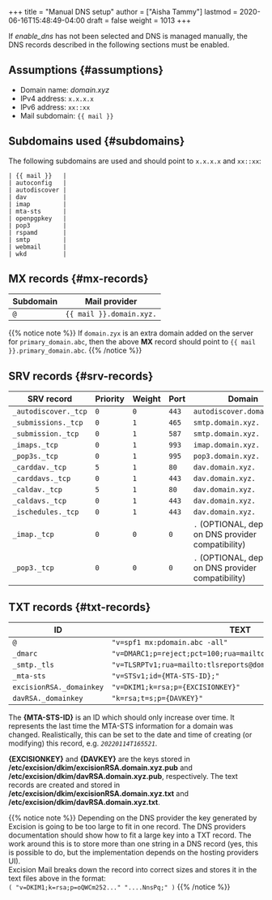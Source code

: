 +++
title = "Manual DNS setup"
author = ["Aisha Tammy"]
lastmod = 2020-06-16T15:48:49-04:00
draft = false
weight = 1013
+++

If _enable\_dns_ has not been selected and DNS is managed manually, the DNS records described in the following sections must be enabled.

## Assumptions {#assumptions}

-   Domain name: _domain.xyz_
-   IPv4 address: `x.x.x.x`
-   IPv6 address: `xx::xx`
-   Mail subdomain: `{{ mail }}`

## Subdomains used {#subdomains}

The following subdomains are used and should point to `x.x.x.x` and `xx::xx`:

```
| {{ mail }}   |
| autoconfig   |
| autodiscover |
| dav          |
| imap         |
| mta-sts      |
| openpgpkey   |
| pop3         |
| rspamd       |
| smtp         |
| webmail      |
| wkd          |
```

## MX records {#mx-records}


| Subdomain | Mail provider            |
|-----------|--------------------------|
| `@`       | `{{ mail }}.domain.xyz.` |


{{% notice note %}}
If `domain.zyx` is an extra domain added on the server for `primary_domain.abc`, then the above **MX** record should point to `{{ mail }}.primary_domain.abc`.
{{% /notice %}}


## SRV records {#srv-records}

| SRV record             | Priority | Weight | Port    | Domain                                                     |
|------------------------|----------|--------|---------|------------------------------------------------------------|
| `_autodiscover._tcp` | `0`    | `0`  | `443` | `autodiscover.domain.xyz.`                               |
| `_submissions._tcp`  | `0`    | `1`  | `465` | `smtp.domain.xyz.`                                       |
| `_submission._tcp`   | `0`    | `1`  | `587` | `smtp.domain.xyz.`                                       |
| `_imaps._tcp`        | `0`    | `1`  | `993` | `imap.domain.xyz.`                                       |
| `_pop3s._tcp`        | `0`    | `1`  | `995` | `pop3.domain.xyz.`                                       |
| `_carddav._tcp`      | `5`    | `1`  | `80 ` | `dav.domain.xyz.`                                        |
| `_carddavs._tcp`     | `0`    | `1`  | `443` | `dav.domain.xyz.`                                        |
| `_caldav._tcp`       | `5`    | `1`  | `80 ` | `dav.domain.xyz.`                                        |
| `_caldavs._tcp`      | `0`    | `1`  | `443` | `dav.domain.xyz.`                                        |
| `_ischedules._tcp`   | `0`    | `1`  | `443` | `dav.domain.xyz.`                                        |
| `_imap._tcp`         | `0`    | `0`  | `0`   | `.`  (OPTIONAL, depending on DNS provider compatibility) |
| `_pop3._tcp`         | `0`    | `0`  | `0`   | `.`  (OPTIONAL, depending on DNS provider compatibility) |

## TXT records {#txt-records}

| ID                         | TEXT                                                               |
|----------------------------|--------------------------------------------------------------------|
| `@`                      | `"v=spf1 mx:pdomain.abc -all"`                                   |
| `_dmarc`                 | `"v=DMARC1;p=reject;pct=100;rua=mailto:dmarcreports@domain.xyz"` |
| `_smtp._tls`             | `"v=TLSRPTv1;rua=mailto:tlsreports@domain.xyz;"`                 |
| `_mta-sts`               | `"v=STSv1;id={MTA-STS-ID};"`                                     |
| `excisionRSA._domainkey` | `"v=DKIM1;k=rsa;p={EXCISIONKEY}"`                                |
| `davRSA._domainkey`      | `"k=rsa;t=s;p={DAVKEY}"`                                         |

The **{MTA-STS-ID}** is an ID which should only increase over time. It represents the last time the MTA-STS information for a domain was changed. Realistically, this can be set to the date and time of creating (or modifying) this record, e.g. *`20220114T165521`*.

**{EXCISIONKEY}** and **{DAVKEY}** are the keys stored in **/etc/excision/dkim/excisionRSA.domain.xyz.pub** and **/etc/excision/dkim/davRSA.domain.xyz.pub**, respectively. The text records are created and stored in **/etc/excision/dkim/excisionRSA.domain.xyz.txt** and **/etc/excision/dkim/davRSA.domain.xyz.txt**.

{{% notice note %}}
Depending on the DNS provider the key generated by Excision is going to be too
large to fit in one record. The DNS providers documentation should show how
to fit a large key into a TXT record. The work around this is to store more than one string
in a DNS record (yes, this is possible to do, but the implementation depends on the hosting providers UI).
<br />
Excision Mail breaks down the record into correct sizes and stores it in the text files above in the format:<br />
`( "v=DKIM1;k=rsa;p=oQWCm252..." "....NnsPq;" )`
{{% /notice %}}
